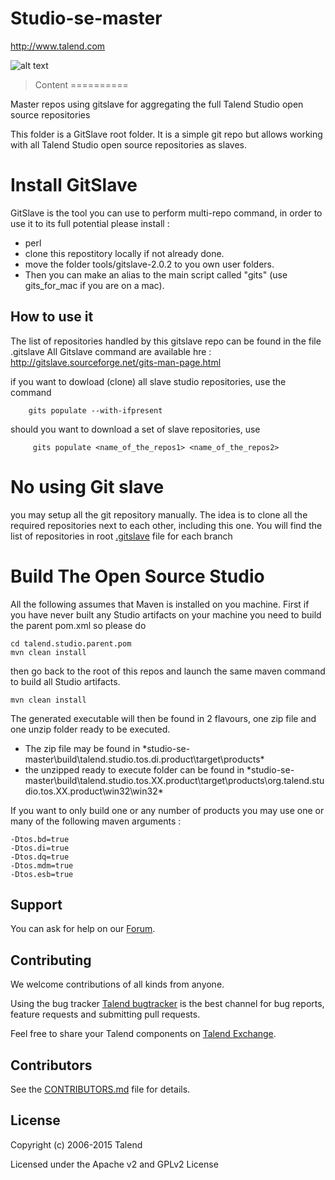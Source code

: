 # Studio-se-master
http://www.talend.com

![alt text](http://www.talend.com/sites/all/themes/talend_responsive/images/logo.png "Talend")

> Content
==========

Master repos using gitslave for aggregating the full Talend Studio open source repositories

This folder is a GitSlave root folder.
It is a simple git repo but allows working with all Talend Studio open source repositories as slaves.

Install GitSlave
================
GitSlave is the tool you can use to perform multi-repo command, in order to use it to its full potential please
install : 
* perl 
* clone this repostitory locally if not already done.
* move the folder tools/gitslave-2.0.2 to you own user folders.
* Then you can make an alias to the main script called "gits" (use gits_for_mac if you are on a mac).

How to use it
-------------
The list of repositories handled by this gitslave repo can be found in the file .gitslave
All Gitslave command are available hre : http://gitslave.sourceforge.net/gits-man-page.html

if you want to dowload (clone) all slave studio repositories, use the command
        
        gits populate --with-ifpresent

should you want to download a set of slave repositories, use

         gits populate <name_of_the_repos1> <name_of_the_repos2>

No using Git slave
==================
you may setup all the git repository manually.
The idea is to clone all the required repositories next to each other, including this one.
You will find the list of repositories in root [.gitslave](../master/.gitslave) file for each branch

Build The Open Source Studio
================
All the following assumes that Maven is installed on you machine.
First if you have never built any Studio artifacts on your machine you need to build the parent pom.xml
so please do

```
cd talend.studio.parent.pom
mvn clean install
```

then go back to the root of this repos and launch the same maven command to build all Studio artifacts.

```
mvn clean install
```

The generated executable will then be found in 2 flavours, one zip file and one unzip folder ready to be executed.
* The zip file may be found in *studio-se-master\build\talend.studio.tos.di.product\target\products\*
* the unzipped ready to execute folder can be found in *studio-se-master\build\talend.studio.tos.XX.product\target\products\org.talend.studio.tos.XX.product\win32\win32\*


If you want to only build one or any number of products you may use one or many of the following maven arguments :
```
-Dtos.bd=true
-Dtos.di=true
-Dtos.dq=true
-Dtos.mdm=true 
-Dtos.esb=true
```

## Support 

You can ask for help on our [Forum](http://www.talend.com/services/global-technical-support).


## Contributing

We welcome contributions of all kinds from anyone.

Using the bug tracker [Talend bugtracker](http://jira.talendforge.org/) is the best channel for bug reports, feature requests and submitting pull requests.

Feel free to share your Talend components on [Talend Exchange](http://www.talendforge.org/exchange).

## Contributors

See the [CONTRIBUTORS.md](./CONTRIBUTORS.md) file for details.

## License

Copyright (c) 2006-2015 Talend

Licensed under the Apache v2 and GPLv2 License
